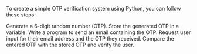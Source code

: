 To create a simple OTP verification system using Python, you can follow these steps:

Generate a 6-digit random number (OTP).
Store the generated OTP in a variable.
Write a program to send an email containing the OTP.
Request user input for their email address and the OTP they received.
Compare the entered OTP with the stored OTP and verify the user.
